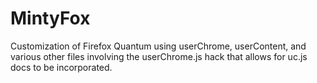 # MintyFox
Customization of Firefox Quantum using userChrome, userContent, and various other files involving the userChrome.js hack that allows for uc.js docs to be incorporated. 
